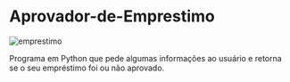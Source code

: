 # Aprovador-de-Emprestimo
![emprestimo](https://user-images.githubusercontent.com/121234114/217848946-86b4ec48-f30a-4bc3-a36e-a9d3556a4e00.png)

Programa em Python que pede algumas informações ao usuário e retorna se o seu empréstimo foi ou não aprovado.
